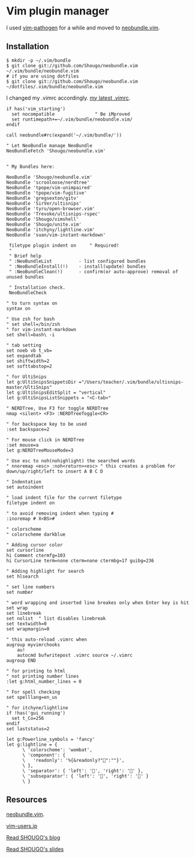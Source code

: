 # Vim plugin manager

I used [vim-pathogen](https://github.com/tpope/vim-pathogen) for a while and moved to  [neobundle.vim](https://github.com/Shougo/neobundle.vim). 

## Installation


    $ mkdir -p ~/.vim/bundle
    $ git clone git://github.com/Shougo/neobundle.vim ~/.vim/bundle/neobundle.vim
    # if you are using dotfiles
    $ git clone git://github.com/Shougo/neobundle.vim ~/dotfiles/.vim/bundle/neobundle.vim

I changed my .vimrc accordingly. [my latest .vimrc](https://github.com/shinokada/dotfiles/blob/master/.vimrc). 


    if has('vim_starting')
      set nocompatible               " Be iMproved
      set runtimepath+=~/.vim/bundle/neobundle.vim/
    endif
    
    call neobundle#rc(expand('~/.vim/bundle/'))
    
    " Let NeoBundle manage NeoBundle
    NeoBundleFetch 'Shougo/neobundle.vim'
    
    
    " My Bundles here:
    
    NeoBundle 'Shougo/neobundle.vim'
    NeoBundle 'scrooloose/nerdtree'
    NeoBundle 'tpope/vim-unimpaired'
    NeoBundle 'tpope/vim-fugitive' 
    NeoBundle 'gregsexton/gitv'
    NeoBundle 'SirVer/ultisnips'
    NeoBundle 'tyru/open-browser.vim'
    NeoBundle 'Trevoke/ultisnips-rspec'
    NeoBundle 'Shougo/vimshell'
    NeoBundle 'Shougo/unite.vim'
    NeoBundle 'itchyny/lightline.vim'
    NeoBundle 'suan/vim-instant-markdown'
    
     filetype plugin indent on     " Required!
     "
     " Brief help
     " :NeoBundleList          - list configured bundles
     " :NeoBundleInstall(!)    - install(update) bundles
     " :NeoBundleClean(!)      - confirm(or auto-approve) removal of unused bundles
    
     " Installation check.
     NeoBundleCheck
    
    " to turn syntax on
    syntax on
    
    " Use zsh for bash
    " set shell=/bin/zsh
    " for vim-instant-markdown
    set shell=bash\ -i 
    
    " tab setting
    set noeb vb t_vb=
    set expandtab
    set shiftwidth=2
    set softtabstop=2
    
    " for UltiSnips
    let g:UltiSnipsSnippetsDir ="/Users/teacher/.vim/bundle/ultisnips-master/UltiSnips"
    let g:UltiSnipsEditSplit = "vertical" 
    let g:UltiSnipsListSnippets = "<C-tab>"
    
    " NERDTree, Use F3 for toggle NERDTree
    nmap <silent> <F3> :NERDTreeToggle<CR>
    
    " for backspace key to be used
    :set backspace=2
    
    " For mouse click in NERDTree
    :set mouse=a
    let g:NERDTreeMouseMode=3 
    
    " Use esc to noh(nohighlight) the searched words
    " nnoremap <esc> :noh<return><esc> " this creates a problem for down/up/right/left to insert A B C D
    
    " Indentation
    set autoindent
    
    " load indent file for the current filetype
    filetype indent on
    
    " to avoid removing indent when typing #
    :inoremap # X<BS>#
    
    " colorscheme
    " colorscheme darkblue
    
    " Adding cursor color 
    set cursorline
    hi Comment ctermfg=103
    hi CursorLine term=none cterm=none ctermbg=17 guibg=236
    
    " Adding highlight for search
    set hlsearch
    
    " set line numbers
    set number
    
    " word wrapping and inserted line breakes only when Enter key is hit
    set wrap
    set linebreak
    set nolist  " list disables linebreak
    set textwidth=0
    set wrapmargin=0
    
    " this auto-reload .vimrc when 
    augroup myvimrchooks
        au!
        autocmd bufwritepost .vimrc source ~/.vimrc
    augroup END
    
    " for printing to html
    " not printing number lines
    :let g:html_number_lines = 0
    
    " For spell checking 
    set spelllang=en_us
    
    " for itchyne/lightline
    if !has('gui_running')
      set t_Co=256
    endif
    set laststatus=2
    
    let g:Powerline_symbols = 'fancy'
    let g:lightline = {
          \ 'colorscheme': 'wombat',
          \ 'component': {
          \   'readonly': '%{&readonly?"":""}',
          \ },
          \ 'separator': { 'left': '', 'right': '' },
          \ 'subseparator': { 'left': '', 'right': '' }
          \ }


## Resources
[neobundle.vim](https://github.com/Shougo/neobundle.vim). 

[vim-users.jp](http://vim-users.jp/2011/10/hack238/)

[Read SHOUGO's blog](http://vinarian.blogspot.jp/)

[Read SHOUGO's slides](http://www.slideshare.net/Shougo/presentations)


